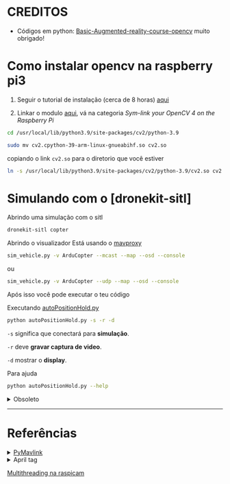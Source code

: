 # CREDITOS

- Códigos em python: [Basic-Augmented-reality-course-opencv](https://github.com/Asadullah-Dal17/Basic-Augmented-reality-course-opencv) muito obrigado!

# Como instalar opencv na raspberry pi3

1. Seguir o tutorial de instalação (cerca de 8 horas) [aqui](https://linuxize.com/post/how-to-install-opencv-on-raspberry-pi/)

2. Linkar o modulo [aqui](https://pyimagesearch.com/2019/09/16/install-opencv-4-on-raspberry-pi-4-and-raspbian-buster/), vá na categoria _Sym-link your OpenCV 4 on the Raspberry Pi_

```bash
cd /usr/local/lib/python3.9/site-packages/cv2/python-3.9
```

```bash
sudo mv cv2.cpython-39-arm-linux-gnueabihf.so cv2.so
```

copiando o link `cv2.so` para o diretorio que você estiver

```bash
ln -s /usr/local/lib/python3.9/site-packages/cv2/python-3.9/cv2.so cv2.so
```

# Simulando com o [dronekit-sitl]

Abrindo uma simulação com o sitl

```bash
dronekit-sitl copter
```

Abrindo o visualizador Está usando o [mavproxy](https://github.com/ArduPilot/MAVProxy)

```bash
sim_vehicle.py -v ArduCopter --mcast --map --osd --console
```

ou

```bash
sim_vehicle.py -v ArduCopter --udp --map --osd --console
```

Após isso você pode executar o teu código

Executando [autoPositionHold.py](https://github.com/ZRafaF/OpencvPosHold/blob/master/autoPositionHold.py)

```bash
python autoPositionHold.py -s -r -d
```

```-s``` 
significa que conectará para **simulação**.

```-r``` 
deve **gravar captura de video**.

```-d``` 
mostrar o **display**.

Para ajuda 
```bash
python autoPositionHold.py --help
```

<details>
<summary>Obsoleto</summary>
<br>
Conectar no SITL

```python
vehicle = connect('tcp:127.0.0.1:5760', wait_ready=True)
```

> Colocar o valor da porta que foi aberta no lugar do "5760"
</details>


___

# Referências

<details>
<summary><a href="https://github.com/ArduPilot/pymavlink">PyMavlink</a></summary>

Esta é a bibliotéca em python para se comunicar com a controladora através do protocolo mavlink.

Links uteis:

- [Documentação](https://github.com/ArduPilot/pymavlink)
- [Guia mavlink](https://dronekit-python.readthedocs.io/en/latest/guide/index.html)
- [Comandos categorizados](https://ardupilot.org/dev/docs/mavlink-commands.html)
- [Lista completa de mensagens](https://mavlink.io/en/messages/common.html)
- Exemplos:
  - [Playlist com alguns exemplos](https://www.youtube.com/playlist?list=PLy9nLDKxDN68cwdt5EznyAul6R8mUSNou)
  - [Exemplos bem documentados de funções básicas](https://www.ardusub.com/developers/pymavlink.html)
- [Descrição mensagem de controle do drone](https://ardupilot.org/dev/docs/copter-commands-in-guided-mode.html#movement-command-details)
</details>
    
<details>
<summary>April tag</summary>

* Original
  * [Github do projeto antigo (ultima atualização em 2018)](https://github.com/swatbotics/apriltag)
    * [Bindings em python](https://github.com/swatbotics/apriltag/blob/master/python/apriltag.py)
  * [Referencia sobre as familias](https://www.ssontech.com/docs/SynthEyesUM_files/Choosing_an_AprilTag.html)
  * [Exemplo de implementação em python](https://pyimagesearch.com/2020/11/02/apriltag-with-python/)
  ___
* Pupil Labs
  * [Github do projeto](https://github.com/pupil-labs/apriltags)
    * [Bindings](https://github.com/pupil-labs/apriltags/blob/main/src/pupil_apriltags/bindings.py)
  * [Documentação da API](https://pupil-apriltags.readthedocs.io/en/stable/index.html)
  * [Exemplo do stack overflow de estimação de pose](https://stackoverflow.com/questions/59044973/how-do-i-draw-a-line-indicating-the-orientation-of-an-apriltag)

</details>

[Multithreading na raspicam](https://pyimagesearch.com/2015/12/28/increasing-raspberry-pi-fps-with-python-and-opencv/)
